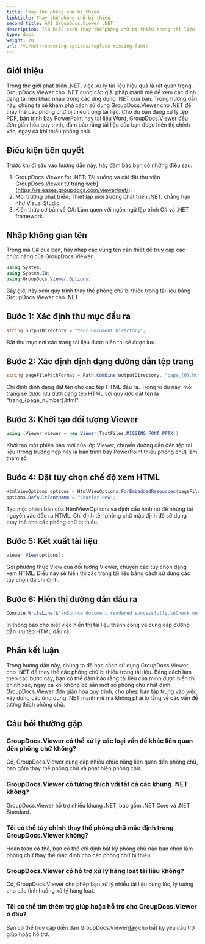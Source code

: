 ```yaml
---
title: Thay thế phông chữ bị thiếu
linktitle: Thay thế phông chữ bị thiếu
second_title: API GroupDocs.Viewer .NET
description: Tìm hiểu cách thay thế phông chữ bị thiếu trong tài liệu .NET một cách dễ dàng bằng GroupDocs.Viewer. Đảm bảo hiển thị chính xác với các bước đơn giản.
type: docs
weight: 20
url: /vi/net/rendering-options/replace-missing-font/
---
```

## Giới thiệu
Trong thế giới phát triển .NET, việc xử lý tài liệu hiệu quả là rất quan trọng. GroupDocs.Viewer cho .NET cung cấp giải pháp mạnh mẽ để xem các định dạng tài liệu khác nhau trong các ứng dụng .NET của bạn. Trong hướng dẫn này, chúng ta sẽ khám phá cách sử dụng GroupDocs.Viewer cho .NET để thay thế các phông chữ bị thiếu trong tài liệu. Cho dù bạn đang xử lý tệp PDF, bản trình bày PowerPoint hay tài liệu Word, GroupDocs.Viewer đều đơn giản hóa quy trình, đảm bảo rằng tài liệu của bạn được hiển thị chính xác, ngay cả khi thiếu phông chữ.
## Điều kiện tiên quyết
Trước khi đi sâu vào hướng dẫn này, hãy đảm bảo bạn có những điều sau:
1. GroupDocs.Viewer for .NET: Tải xuống và cài đặt thư viện GroupDocs.Viewer từ trang web](https://releases.groupdocs.com/viewer/net/).
2. Môi trường phát triển: Thiết lập môi trường phát triển .NET, chẳng hạn như Visual Studio.
3. Kiến thức cơ bản về C#: Làm quen với ngôn ngữ lập trình C# và .NET framework.

## Nhập không gian tên
Trong mã C# của bạn, hãy nhập các vùng tên cần thiết để truy cập các chức năng của GroupDocs.Viewer.

```csharp
using System;
using System.IO;
using GroupDocs.Viewer.Options;
```

Bây giờ, hãy xem quy trình thay thế phông chữ bị thiếu trong tài liệu bằng GroupDocs.Viewer cho .NET.
## Bước 1: Xác định thư mục đầu ra
```csharp
string outputDirectory = "Your Document Directory";
```
Đặt thư mục nơi các trang tài liệu được hiển thị sẽ được lưu.
## Bước 2: Xác định định dạng đường dẫn tệp trang
```csharp
string pageFilePathFormat = Path.Combine(outputDirectory, "page_{0}.html");
```
Chỉ định định dạng đặt tên cho các tệp HTML đầu ra. Trong ví dụ này, mỗi trang sẽ được lưu dưới dạng tệp HTML với quy ước đặt tên là "trang_{page_number}.html".
## Bước 3: Khởi tạo đối tượng Viewer
```csharp
using (Viewer viewer = new Viewer(TestFiles.MISSING_FONT_PPTX))
```
Khởi tạo một phiên bản mới của lớp Viewer, chuyển đường dẫn đến tệp tài liệu (trong trường hợp này là bản trình bày PowerPoint thiếu phông chữ) làm tham số.
## Bước 4: Đặt tùy chọn chế độ xem HTML
```csharp
HtmlViewOptions options = HtmlViewOptions.ForEmbeddedResources(pageFilePathFormat);
options.DefaultFontName = "Courier New";
```
Tạo một phiên bản của HtmlViewOptions và định cấu hình nó để nhúng tài nguyên vào đầu ra HTML. Chỉ định tên phông chữ mặc định để sử dụng thay thế cho các phông chữ bị thiếu.
## Bước 5: Kết xuất tài liệu
```csharp
viewer.View(options);
```
Gọi phương thức View của đối tượng Viewer, chuyển các tùy chọn dạng xem HTML. Điều này sẽ hiển thị các trang tài liệu bằng cách sử dụng các tùy chọn đã chỉ định.
## Bước 6: Hiển thị đường dẫn đầu ra
```csharp
Console.WriteLine($"\nSource document rendered successfully.\nCheck output in {outputDirectory}.");
```
In thông báo cho biết việc hiển thị tài liệu thành công và cung cấp đường dẫn lưu tệp HTML đầu ra.

## Phần kết luận
Trong hướng dẫn này, chúng ta đã học cách sử dụng GroupDocs.Viewer cho .NET để thay thế các phông chữ bị thiếu trong tài liệu. Bằng cách làm theo các bước này, bạn có thể đảm bảo rằng tài liệu của mình được hiển thị chính xác, ngay cả khi không có sẵn một số phông chữ nhất định. GroupDocs.Viewer đơn giản hóa quy trình, cho phép bạn tập trung vào việc xây dựng các ứng dụng .NET mạnh mẽ mà không phải lo lắng về các vấn đề tương thích phông chữ.
## Câu hỏi thường gặp
### GroupDocs.Viewer có thể xử lý các loại vấn đề khác liên quan đến phông chữ không?
Có, GroupDocs.Viewer cung cấp nhiều chức năng liên quan đến phông chữ, bao gồm thay thế phông chữ và phát hiện phông chữ.
### GroupDocs.Viewer có tương thích với tất cả các khung .NET không?
GroupDocs.Viewer hỗ trợ nhiều khung .NET, bao gồm .NET Core và .NET Standard.
### Tôi có thể tùy chỉnh thay thế phông chữ mặc định trong GroupDocs.Viewer không?
Hoàn toàn có thể, bạn có thể chỉ định bất kỳ phông chữ nào bạn chọn làm phông chữ thay thế mặc định cho các phông chữ bị thiếu.
### GroupDocs.Viewer có hỗ trợ xử lý hàng loạt tài liệu không?
Có, GroupDocs.Viewer cho phép bạn xử lý nhiều tài liệu cùng lúc, lý tưởng cho các tình huống xử lý hàng loạt.
### Tôi có thể tìm thêm trợ giúp hoặc hỗ trợ cho GroupDocs.Viewer ở đâu?
 Bạn có thể truy cập diễn đàn GroupDocs.Viewer[đây](https://forum.groupdocs.com/c/viewer/9) cho bất kỳ yêu cầu trợ giúp hoặc hỗ trợ.